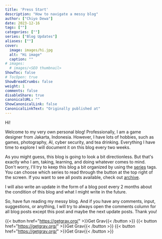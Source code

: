 ```yaml
---
title: 'Press Start'
description: "How to navigate a messy blog"
author: ["Chiyo Dewa"]
date: 2023-12-16
tags: [""]
categories: [""]
series: ["Blog Updates"]
aliases: [""]
cover:
  image: images/hi.jpg
  alt: "Hi image"
  caption: ""
# images:
  # images/<SEO thumbnail>
ShowToc: false
# TocOpen: true
ShowBreadCrumbs: false
weight: 1
comments: false
disableShare: true
canonicalURL: ""
ShowCanonicalLink: false
CanonicalLinkText: "Originally published at"
---
```

Hi!

Welcome to my very own personal blog! Professionally, I am a game designer from Jakarta, Indonesia. However, I have lots of hobbies, such as games, photography, AI, cyber security, and tea drinking. Everything I have time to explore I will document it on this blog every two weeks.

As you might guess, this blog is going to look a bit directionless. But that's exactly who I am, taking, learning, and doing whatever comes to mind. Don't worry, I'll try to keep this blog a bit organized by using the [series](/blog/series/) tags. You can choose which series to read through the button at the top right of the screen. If you want to see all posts available, check out [archive](/blog/archives/).

I will also write an update in the form of a blog post every 2 months about the condition of this blog and what I might write in the future.

So, have fun reading my messy blog. And if you have any comments, input, suggestions, or anything, I will try to always open the comments column for all blog posts except this post and maybe the next update posts. Thank you!

{{< button href="https://getgrav.org/" >}}Get Grav{{< /button >}}
{{< button href="https://getgrav.org/" >}}Get Grav{{< /button >}}
{{< button href="https://getgrav.org/" >}}Get Grav{{< /button >}}